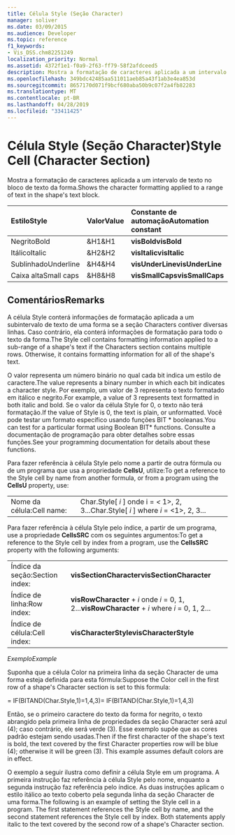 ```yaml
---
title: Célula Style (Seção Character)
manager: soliver
ms.date: 03/09/2015
ms.audience: Developer
ms.topic: reference
f1_keywords:
- Vis_DSS.chm82251249
localization_priority: Normal
ms.assetid: 4372f1e1-f0a9-2f63-ff79-58f2afdceed5
description: Mostra a formatação de caracteres aplicada a um intervalo de texto no bloco de texto da forma.
ms.openlocfilehash: 349bdc42485aa511011aeb85a43f1ab3e4ea853d
ms.sourcegitcommit: 8657170d071f9bcf680aba50b9c07f2a4fb82283
ms.translationtype: MT
ms.contentlocale: pt-BR
ms.lasthandoff: 04/28/2019
ms.locfileid: "33411425"
---
```

# <a name="style-cell-character-section"></a><span data-ttu-id="e3904-103">Célula Style (Seção Character)</span><span class="sxs-lookup"><span data-stu-id="e3904-103">Style Cell (Character Section)</span></span>

<span data-ttu-id="e3904-104">Mostra a formatação de caracteres aplicada a um intervalo de texto no bloco de texto da forma.</span><span class="sxs-lookup"><span data-stu-id="e3904-104">Shows the character formatting applied to a range of text in the shape's text block.</span></span>
  
|<span data-ttu-id="e3904-105">**Estilo**</span><span class="sxs-lookup"><span data-stu-id="e3904-105">**Style**</span></span>|<span data-ttu-id="e3904-106">**Valor**</span><span class="sxs-lookup"><span data-stu-id="e3904-106">**Value**</span></span>|<span data-ttu-id="e3904-107">**Constante de automação**</span><span class="sxs-lookup"><span data-stu-id="e3904-107">**Automation constant**</span></span>|
|:-----|:-----|:-----|
| <span data-ttu-id="e3904-108">Negrito</span><span class="sxs-lookup"><span data-stu-id="e3904-108">Bold</span></span>  <br/> | <span data-ttu-id="e3904-109">&amp;H1</span><span class="sxs-lookup"><span data-stu-id="e3904-109">&amp;H1</span></span>  <br/> |<span data-ttu-id="e3904-110">**visBold**</span><span class="sxs-lookup"><span data-stu-id="e3904-110">**visBold**</span></span> <br/> |
| <span data-ttu-id="e3904-111">Itálico</span><span class="sxs-lookup"><span data-stu-id="e3904-111">Italic</span></span>  <br/> | <span data-ttu-id="e3904-112">&amp;H2</span><span class="sxs-lookup"><span data-stu-id="e3904-112">&amp;H2</span></span>  <br/> |<span data-ttu-id="e3904-113">**visItalic**</span><span class="sxs-lookup"><span data-stu-id="e3904-113">**visItalic**</span></span> <br/> |
| <span data-ttu-id="e3904-114">Sublinhado</span><span class="sxs-lookup"><span data-stu-id="e3904-114">Underline</span></span>  <br/> | <span data-ttu-id="e3904-115">&amp;H4</span><span class="sxs-lookup"><span data-stu-id="e3904-115">&amp;H4</span></span>  <br/> |<span data-ttu-id="e3904-116">**visUnderLine**</span><span class="sxs-lookup"><span data-stu-id="e3904-116">**visUnderLine**</span></span> <br/> |
| <span data-ttu-id="e3904-117">Caixa alta</span><span class="sxs-lookup"><span data-stu-id="e3904-117">Small caps</span></span>  <br/> | <span data-ttu-id="e3904-118">&amp;H8</span><span class="sxs-lookup"><span data-stu-id="e3904-118">&amp;H8</span></span>  <br/> |<span data-ttu-id="e3904-119">**visSmallCaps**</span><span class="sxs-lookup"><span data-stu-id="e3904-119">**visSmallCaps**</span></span> <br/> |
   
## <a name="remarks"></a><span data-ttu-id="e3904-120">Comentários</span><span class="sxs-lookup"><span data-stu-id="e3904-120">Remarks</span></span>

<span data-ttu-id="e3904-p101">A célula Style conterá informações de formatação aplicada a um subintervalo de texto de uma forma se a seção Characters contiver diversas linhas. Caso contrário, ela conterá informações de formatação para todo o texto da forma.</span><span class="sxs-lookup"><span data-stu-id="e3904-p101">The Style cell contains formatting information applied to a sub-range of a shape's text if the Characters section contains multiple rows. Otherwise, it contains formatting information for all of the shape's text.</span></span>
  
<span data-ttu-id="e3904-123">O valor representa um número binário no qual cada bit indica um estilo de caractere.</span><span class="sxs-lookup"><span data-stu-id="e3904-123">The value represents a binary number in which each bit indicates a character style.</span></span> <span data-ttu-id="e3904-124">Por exemplo, um valor de 3 representa o texto formatado em itálico e negrito.</span><span class="sxs-lookup"><span data-stu-id="e3904-124">For example, a value of 3 represents text formatted in both italic and bold.</span></span> <span data-ttu-id="e3904-125">Se o valor da célula Style for 0, o texto não terá formatação.</span><span class="sxs-lookup"><span data-stu-id="e3904-125">If the value of Style is 0, the text is plain, or unformatted.</span></span> <span data-ttu-id="e3904-126">Você pode testar um formato específico usando funções BIT \* booleanas.</span><span class="sxs-lookup"><span data-stu-id="e3904-126">You can test for a particular format using Boolean BIT\* functions.</span></span> <span data-ttu-id="e3904-127">Consulte a documentação de programação para obter detalhes sobre essas funções.</span><span class="sxs-lookup"><span data-stu-id="e3904-127">See your programming documentation for details about these functions.</span></span>
  
<span data-ttu-id="e3904-128">Para fazer referência à célula Style pelo nome a partir de outra fórmula ou de um programa que usa a propriedade **CellsU**, utilize:</span><span class="sxs-lookup"><span data-stu-id="e3904-128">To get a reference to the Style cell by name from another formula, or from a program using the **CellsU** property, use:</span></span> 
  
|||
|:-----|:-----|
| <span data-ttu-id="e3904-129">Nome da célula:</span><span class="sxs-lookup"><span data-stu-id="e3904-129">Cell name:</span></span>  <br/> | <span data-ttu-id="e3904-130">Char.Style[  *i*  ] onde i =  *<*  1>, 2, 3...</span><span class="sxs-lookup"><span data-stu-id="e3904-130">Char.Style[  *i*  ]            where  *i*  = <1>, 2, 3...</span></span>  <br/> |
   
<span data-ttu-id="e3904-131">Para fazer referência à célula Style pelo índice, a partir de um programa, use a propriedade **CellsSRC** com os seguintes argumentos:</span><span class="sxs-lookup"><span data-stu-id="e3904-131">To get a reference to the Style cell by index from a program, use the **CellsSRC** property with the following arguments:</span></span> 
  
|||
|:-----|:-----|
| <span data-ttu-id="e3904-132">Índice da seção:</span><span class="sxs-lookup"><span data-stu-id="e3904-132">Section index:</span></span>  <br/> |<span data-ttu-id="e3904-133">**visSectionCharacter**</span><span class="sxs-lookup"><span data-stu-id="e3904-133">**visSectionCharacter**</span></span> <br/> |
| <span data-ttu-id="e3904-134">Índice de linha:</span><span class="sxs-lookup"><span data-stu-id="e3904-134">Row index:</span></span>  <br/> |<span data-ttu-id="e3904-135">**visRowCharacter** +  *i*            onde  *i*  = 0, 1, 2...</span><span class="sxs-lookup"><span data-stu-id="e3904-135">**visRowCharacter** +  *i*            where  *i*  = 0, 1, 2...</span></span>  <br/> |
| <span data-ttu-id="e3904-136">Índice de célula:</span><span class="sxs-lookup"><span data-stu-id="e3904-136">Cell index:</span></span>  <br/> |<span data-ttu-id="e3904-137">**visCharacterStyle**</span><span class="sxs-lookup"><span data-stu-id="e3904-137">**visCharacterStyle**</span></span> <br/> |
   
 <span data-ttu-id="e3904-138">*Exemplo*</span><span class="sxs-lookup"><span data-stu-id="e3904-138">*Example*</span></span> 
  
<span data-ttu-id="e3904-139">Suponha que a célula Color na primeira linha da seção Character de uma forma esteja definida para esta fórmula:</span><span class="sxs-lookup"><span data-stu-id="e3904-139">Suppose the Color cell in the first row of a shape's Character section is set to this formula:</span></span>
  
<span data-ttu-id="e3904-140">= IF(BITAND(Char.Style,1)=1,4,3)</span><span class="sxs-lookup"><span data-stu-id="e3904-140">= IF(BITAND(Char.Style,1)=1,4,3)</span></span>
  
<span data-ttu-id="e3904-p103">Então, se o primeiro caractere do texto da forma for negrito, o texto abrangido pela primeira linha de propriedades da seção Character será azul (4); caso contrário, ele será verde (3). Esse exemplo supõe que as cores padrão estejam sendo usadas.</span><span class="sxs-lookup"><span data-stu-id="e3904-p103">Then if the first character of the shape's text is bold, the text covered by the first Character properties row will be blue (4); otherwise it will be green (3). This example assumes default colors are in effect.</span></span>
  
<span data-ttu-id="e3904-p104">O exemplo a seguir ilustra como definir a célula Style em um programa. A primeira instrução faz referência à célula Style pelo nome, enquanto a segunda instrução faz referência pelo índice. As duas instruções aplicam o estilo itálico ao texto coberto pela segunda linha da seção Character de uma forma.</span><span class="sxs-lookup"><span data-stu-id="e3904-p104">The following is an example of setting the Style cell in a program. The first statement references the Style cell by name, and the second statement references the Style cell by index. Both statements apply italic to the text covered by the second row of a shape's Character section.</span></span>
  

